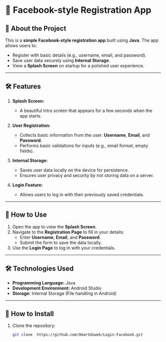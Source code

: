 # 📱 Facebook-style Registration App

## 📖 About the Project
This is a **simple Facebook-style registration app** built using **Java**. The app allows users to:
- Register with basic details (e.g., username, email, and password).
- Save user data securely using **Internal Storage**.
- View a **Splash Screen** on startup for a polished user experience.

---

## 🛠️ Features
1. **Splash Screen:**
   - A beautiful intro screen that appears for a few seconds when the app starts.

2. **User Registration:**
   - Collects basic information from the user: **Username**, **Email**, and **Password**.
   - Performs basic validations for inputs (e.g., email format, empty fields).

3. **Internal Storage:**
   - Saves user data locally on the device for persistence.
   - Ensures user privacy and security by not storing data on a server.

4. **Login Feature:**
   - Allows users to log in with their previously saved credentials.

---

## 🚀 How to Use
1. Open the app to view the **Splash Screen**.
2. Navigate to the **Registration Page** to fill in your details:
   - Enter **Username**, **Email**, and **Password**.
   - Submit the form to save the data locally.
3. Use the **Login Page** to log in with your credentials.

---

## 🛠️ Technologies Used
- **Programming Language:** Java
- **Development Environment:** Android Studio
- **Storage:** Internal Storage (File handling in Android)

---

## 🌟 How to Install
1. Clone the repository:
   ```bash
   git clone  https://github.com/OmarSdowek/Login-Facebook.git
